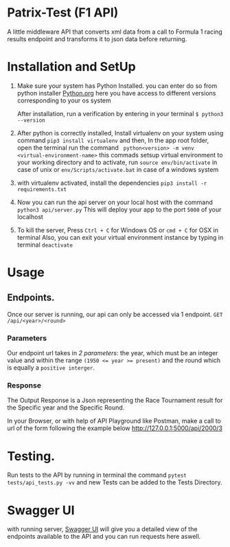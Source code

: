 # Patrix-Test (F1 API)
A little middleware API that converts xml data from a call to Formula 1 racing results endpoint and transforms it to json data before returning.


# Installation and SetUp
1. Make sure your system has Python Installed. 
    you can enter do so from python installer  [Python.org](https://www.python.org/downloads/) 
    here you have access to different versions corresponding to your os system

    After installation, run a verification by entering in your terminal `$ python3 --version` 

2. After python is correctly installed, Install virtualenv on your system using command `pip3 install virtualenv`
    and then, In the app root folder, open the terminal run the command ` python<version> -m venv <virtual-environment-name>` this commads setsup virtual environment to your working directory and to activate, run `source env/bin/activate` in case of unix or `env/Scripts/activate.bat` in case of a windows system

3. with virtualenv activated, install the dependencies 
    `pip3 install -r requirements.txt`

4. Now you can run the api server on your local host with the command
    `python3 api/server.py` This will deploy your app to the port `5000` of your localhost

5. To kill the server, Press `Ctrl + C` for Windows OS or `cmd + C` for OSX in terminal
    Also, you can exit your virtual environment instance by typing in terminal `deactivate`

# Usage
## Endpoints.
Once our server is running, our api can only be accessed via 1 endpoint. `GET /api/<year>/<round>`

### Parameters
Our endpoint url takes in *2 parameters*: the year, which must be an integer value and within the range `(1950 <= year >= present)` and the round which is equally a `positive interger`.

### Response 
The Output Response is a Json representing the Race Tournament result for the Specific year and the Specific Round.

In your Browser, or with help of API Playground like Postman, make a call to url of the form following the example below http://127.0.0.1:5000/api/2000/3

# Testing.
Run tests to the API by running in terminal the command `pytest tests/api_tests.py -vv`
and new Tests can be added to the Tests Directory.

# Swagger UI
with running server, [Swagger UI](http://127.0.0.1:5000/api/) will give you a detailed view of the endpoints available to the API and you can run requests here aswell.